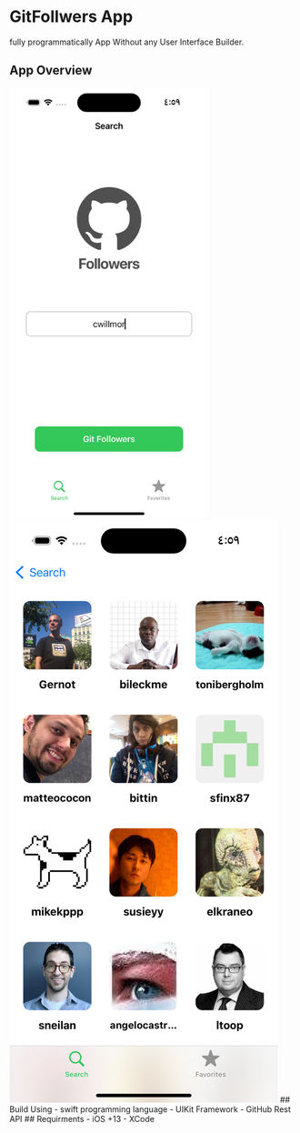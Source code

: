 # GitFollwers App
fully programmatically App Without any User Interface Builder.
## App Overview
<img src="https://github.com/Mahmoud810/GitFollwers/blob/main/screenShots/Simulator%20Screenshot%20-%20iPhone%2014%20Pro%20-%202023-07-01%20at%2004.59.32.png" alt="search screen" width = 350 heighy = 700>
<img src="https://github.com/Mahmoud810/GitFollwers/blob/main/screenShots/Simulator%20Screenshot%20-%20iPhone%2014%20Pro%20-%202023-07-01%20at%2004.59.41.png" alt="collection screen">
## Build Using
- swift programming language
- UIKit Framework
- GitHub Rest API
## Requirments  
- iOS +13
- XCode
  
